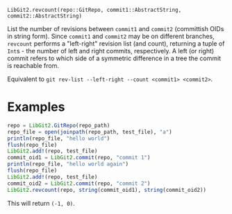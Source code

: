 ```
LibGit2.revcount(repo::GitRepo, commit1::AbstractString, commit2::AbstractString)
```

List the number of revisions between `commit1` and `commit2` (committish OIDs in string form). Since `commit1` and `commit2` may be on different branches, `revcount` performs a "left-right" revision list (and count), returning a tuple of `Int`s - the number of left and right commits, respectively. A left (or right) commit refers to which side of a symmetric difference in a tree the commit is reachable from.

Equivalent to `git rev-list --left-right --count <commit1> <commit2>`.

# Examples

```julia
repo = LibGit2.GitRepo(repo_path)
repo_file = open(joinpath(repo_path, test_file), "a")
println(repo_file, "hello world")
flush(repo_file)
LibGit2.add!(repo, test_file)
commit_oid1 = LibGit2.commit(repo, "commit 1")
println(repo_file, "hello world again")
flush(repo_file)
LibGit2.add!(repo, test_file)
commit_oid2 = LibGit2.commit(repo, "commit 2")
LibGit2.revcount(repo, string(commit_oid1), string(commit_oid2))
```

This will return `(-1, 0)`.

